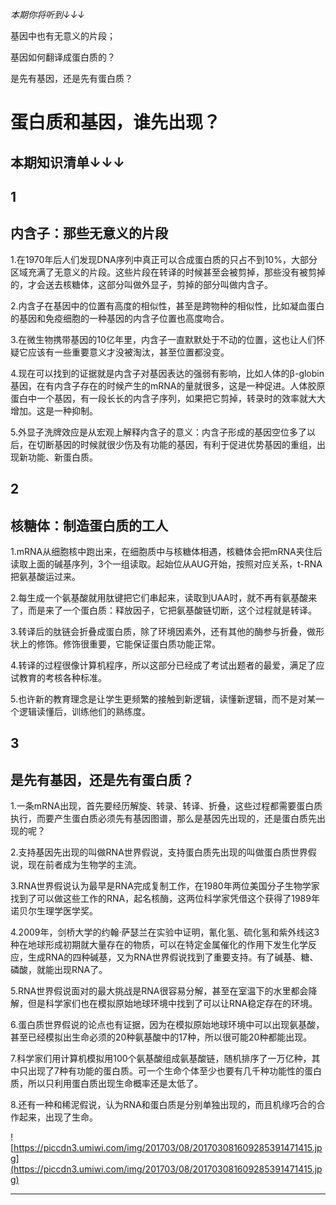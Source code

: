 *本期你将听到↓↓↓*

基因中也有无意义的片段；

基因如何翻译成蛋白质的？

是先有基因，还是先有蛋白质？

# 蛋白质和基因，谁先出现？

## 本期知识清单↓↓↓

## 1

## 内含子：那些无意义的片段

1.在1970年后人们发现DNA序列中真正可以合成蛋白质的只占不到10%，大部分区域充满了无意义的片段。这些片段在转译的时候甚至会被剪掉，那些没有被剪掉的，才会送去核糖体，这部分叫做外显子，剪掉的部分叫做内含子。

2.内含子在基因中的位置有高度的相似性，甚至是跨物种的相似性，比如凝血蛋白的基因和免疫细胞的一种基因的内含子位置也高度吻合。

3.在微生物携带基因的10亿年里，内含子一直默默处于不动的位置，这也让人们怀疑它应该有一些重要意义才没被淘汰，甚至位置都没变。

4.现在可以找到的证据就是内含子对基因表达的强弱有影响，比如人体的β-globin基因，在有内含子存在的时候产生的mRNA的量就很多，这是一种促进。人体胶原蛋白中一个基因，有一段长长的内含子序列，如果把它剪掉，转录时的效率就大大增加。这是一种抑制。

5.外显子洗牌效应是从宏观上解释内含子的意义：内含子形成的基因空位多了以后，在切断基因的时候就很少伤及有功能的基因，有利于促进优势基因的重组，出现新功能、新蛋白质。

## 2

## 核糖体：制造蛋白质的工人

1.mRNA从细胞核中跑出来，在细胞质中与核糖体相遇，核糖体会把mRNA夹住后读取上面的碱基序列，3个一组读取。起始位从AUG开始，按照对应关系，t-RNA把氨基酸运过来。

2.每生成一个氨基酸就用肽键把它们串起来，读取到UAA时，就不再有氨基酸来了，而是来了一个蛋白质：释放因子，它把氨基酸链切断，这个过程就是转译。

3.转译后的肽链会折叠成蛋白质，除了环境因素外，还有其他的酶参与折叠，做形状上的修饰。修饰很重要，它能保证蛋白质功能正常。

4.转译的过程很像计算机程序，所以这部分已经成了考试出题者的最爱，满足了应试教育的考核各种标准。

5.也许新的教育理念是让学生更频繁的接触到新逻辑，读懂新逻辑，而不是对某一个逻辑读懂后，训练他们的熟练度。

## 3

## 是先有基因，还是先有蛋白质？

1.一条mRNA出现，首先要经历解旋、转录、转译、折叠，这些过程都需要蛋白质执行，而要产生蛋白质必须先有基因图谱，那么是基因先出现的，还是蛋白质先出现的呢？

2.支持基因先出现的叫做RNA世界假说，支持蛋白质先出现的叫做蛋白质世界假说，现在前者成为生物学的主流。

3.RNA世界假说认为最早是RNA完成复制工作，在1980年两位美国分子生物学家找到了可以做这些工作的RNA，起名核酶，这两位科学家凭借这个获得了1989年诺贝尔生理学医学奖。

4.2009年，剑桥大学的约翰·萨瑟兰在实验中证明，氰化氢、硫化氢和紫外线这3种在地球形成初期就大量存在的物质，可以在特定金属催化的作用下发生化学反应，生成RNA的四种碱基，又为RNA世界假说找到了重要支持。有了碱基、糖、磷酸，就能出现RNA了。

5.RNA世界假说面对的最大挑战是RNA很容易分解，甚至在室温下的水里都会降解，但是科学家们也在模拟原始地球环境中找到了可以让RNA稳定存在的环境。

6.蛋白质世界假说的论点也有证据，因为在模拟原始地球环境中可以出现氨基酸，甚至已经模拟出生命必须的20种氨基酸中的17种，所以很可能20种都能出现。

7.科学家们用计算机模拟用100个氨基酸组成氨基酸链，随机排序了一万亿种，其中只出现了7种有功能的蛋白质。可一个生命个体至少也要有几千种功能性的蛋白质，所以只利用蛋白质出现生命概率还是太低了。

8.还有一种和稀泥假说，认为RNA和蛋白质是分别单独出现的，而且机缘巧合的合作起来，出现了生命。

![https://piccdn3.umiwi.com/img/201703/08/201703081609285391471415.jpg](https://piccdn3.umiwi.com/img/201703/08/201703081609285391471415.jpg)

---
